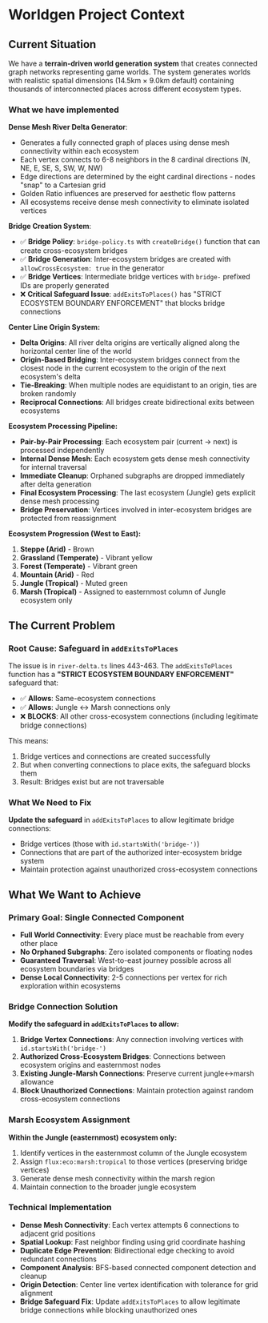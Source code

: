 # Worldgen Project Context

## Current Situation

We have a **terrain-driven world generation system** that creates connected graph networks representing game worlds. The system generates worlds with realistic spatial dimensions (14.5km × 9.0km default) containing thousands of interconnected places across different ecosystem types.

### What we have implemented

**Dense Mesh River Delta Generator**:
- Generates a fully connected graph of places using dense mesh connectivity within each ecosystem
- Each vertex connects to 6-8 neighbors in the 8 cardinal directions (N, NE, E, SE, S, SW, W, NW)
- Edge directions are determined by the eight cardinal directions - nodes "snap" to a Cartesian grid
- Golden Ratio influences are preserved for aesthetic flow patterns
- All ecosystems receive dense mesh connectivity to eliminate isolated vertices

**Bridge Creation System**:
- ✅ **Bridge Policy**: `bridge-policy.ts` with `createBridge()` function that can create cross-ecosystem bridges
- ✅ **Bridge Generation**: Inter-ecosystem bridges are created with `allowCrossEcosystem: true` in the generator
- ✅ **Bridge Vertices**: Intermediate bridge vertices with `bridge-` prefixed IDs are properly generated
- ❌ **Critical Safeguard Issue**: `addExitsToPlaces()` has "STRICT ECOSYSTEM BOUNDARY ENFORCEMENT" that blocks bridge connections

**Center Line Origin System:**
- **Delta Origins**: All river delta origins are vertically aligned along the horizontal center line of the world
- **Origin-Based Bridging**: Inter-ecosystem bridges connect from the closest node in the current ecosystem to the origin of the next ecosystem's delta
- **Tie-Breaking**: When multiple nodes are equidistant to an origin, ties are broken randomly
- **Reciprocal Connections**: All bridges create bidirectional exits between ecosystems

**Ecosystem Processing Pipeline:**
- **Pair-by-Pair Processing**: Each ecosystem pair (current → next) is processed independently
- **Internal Dense Mesh**: Each ecosystem gets dense mesh connectivity for internal traversal
- **Immediate Cleanup**: Orphaned subgraphs are dropped immediately after delta generation
- **Final Ecosystem Processing**: The last ecosystem (Jungle) gets explicit dense mesh processing
- **Bridge Preservation**: Vertices involved in inter-ecosystem bridges are protected from reassignment

**Ecosystem Progression (West to East):**
1. **Steppe (Arid)** - Brown
2. **Grassland (Temperate)** - Vibrant yellow
3. **Forest (Temperate)** - Vibrant green
4. **Mountain (Arid)** - Red
5. **Jungle (Tropical)** - Muted green
6. **Marsh (Tropical)** - Assigned to easternmost column of Jungle ecosystem only

## The Current Problem

### Root Cause: Safeguard in `addExitsToPlaces`

The issue is in `river-delta.ts` lines 443-463. The `addExitsToPlaces` function has a **"STRICT ECOSYSTEM BOUNDARY ENFORCEMENT"** safeguard that:

- ✅ **Allows**: Same-ecosystem connections
- ✅ **Allows**: Jungle ↔ Marsh connections only
- ❌ **BLOCKS**: All other cross-ecosystem connections (including legitimate bridge connections)

This means:
1. Bridge vertices and connections are created successfully
2. But when converting connections to place exits, the safeguard blocks them
3. Result: Bridges exist but are not traversable

### What We Need to Fix

**Update the safeguard** in `addExitsToPlaces` to allow legitimate bridge connections:
- Bridge vertices (those with `id.startsWith('bridge-')`)
- Connections that are part of the authorized inter-ecosystem bridge system
- Maintain protection against unauthorized cross-ecosystem connections

## What We Want to Achieve

### Primary Goal: Single Connected Component
- **Full World Connectivity**: Every place must be reachable from every other place
- **No Orphaned Subgraphs**: Zero isolated components or floating nodes
- **Guaranteed Traversal**: West-to-east journey possible across all ecosystem boundaries via bridges
- **Dense Local Connectivity**: 2-5 connections per vertex for rich exploration within ecosystems

### Bridge Connection Solution
**Modify the safeguard in `addExitsToPlaces` to allow:**
1. **Bridge Vertex Connections**: Any connection involving vertices with `id.startsWith('bridge-')`
2. **Authorized Cross-Ecosystem Bridges**: Connections between ecosystem origins and easternmost nodes
3. **Existing Jungle-Marsh Connections**: Preserve current jungle↔marsh allowance
4. **Block Unauthorized Connections**: Maintain protection against random cross-ecosystem connections

### Marsh Ecosystem Assignment
**Within the Jungle (easternmost) ecosystem only:**
1. Identify vertices in the easternmost column of the Jungle ecosystem
2. Assign `flux:eco:marsh:tropical` to those vertices (preserving bridge vertices)
3. Generate dense mesh connectivity within the marsh region
4. Maintain connection to the broader jungle ecosystem

### Technical Implementation
- **Dense Mesh Connectivity**: Each vertex attempts 6 connections to adjacent grid positions
- **Spatial Lookup**: Fast neighbor finding using grid coordinate hashing
- **Duplicate Edge Prevention**: Bidirectional edge checking to avoid redundant connections
- **Component Analysis**: BFS-based connected component detection and cleanup
- **Origin Detection**: Center line vertex identification with tolerance for grid alignment
- **Bridge Safeguard Fix**: Update `addExitsToPlaces` to allow legitimate bridge connections while blocking unauthorized ones
